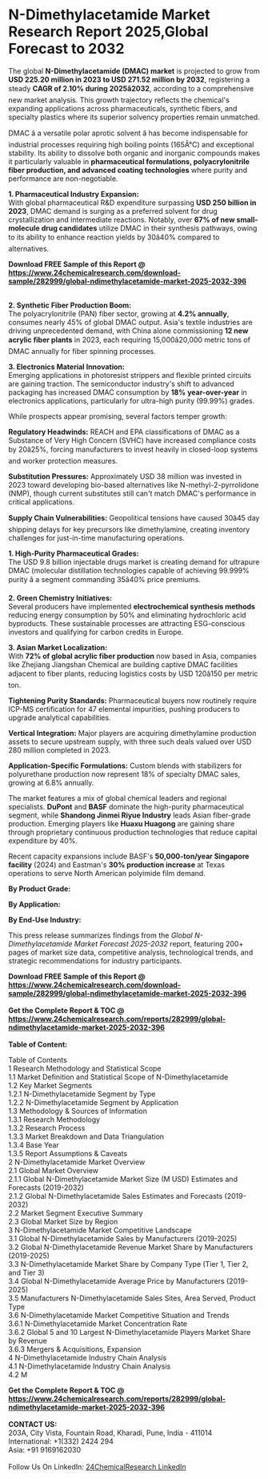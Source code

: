 <h1>N-Dimethylacetamide Market Research Report 2025,Global Forecast to 2032</h1><p>The global <strong>N-Dimethylacetamide (DMAC) market</strong> is projected to grow from <strong>USD 225.20 million in 2023 to USD 271.52 million by 2032</strong>, registering a steady <strong>CAGR of 2.10% during 2025â2032</strong>, according to a comprehensive new market analysis. This growth trajectory reflects the chemical's expanding applications across pharmaceuticals, synthetic fibers, and specialty plastics where its superior solvency properties remain unmatched.</p><p>DMAC â a versatile polar aprotic solvent â has become indispensable for industrial processes requiring high boiling points (165Â°C) and exceptional stability. Its ability to dissolve both organic and inorganic compounds makes it particularly valuable in <strong>pharmaceutical formulations, polyacrylonitrile fiber production, and advanced coating technologies</strong> where purity and performance are non-negotiable.</p><p><strong>1. Pharmaceutical Industry Expansion:</strong><br>
With global pharmaceutical R&amp;D expenditure surpassing <strong>USD 250 billion in 2023</strong>, DMAC demand is surging as a preferred solvent for drug crystallization and intermediate reactions. Notably, over <strong>67% of new small-molecule drug candidates</strong> utilize DMAC in their synthesis pathways, owing to its ability to enhance reaction yields by 30â40% compared to alternatives.</p><div><b>Download FREE Sample of this Report @ 
            <a href="https://www.24chemicalresearch.com/download-sample/282999/global-ndimethylacetamide-market-2025-2032-396">
            https://www.24chemicalresearch.com/download-sample/282999/global-ndimethylacetamide-market-2025-2032-396</a></b></div><br><p><strong>2. Synthetic Fiber Production Boom:</strong><br>
The polyacrylonitrile (PAN) fiber sector, growing at <strong>4.2% annually</strong>, consumes nearly 45% of global DMAC output. Asia's textile industries are driving unprecedented demand, with China alone commissioning <strong>12 new acrylic fiber plants</strong> in 2023, each requiring 15,000â20,000 metric tons of DMAC annually for fiber spinning processes.</p><p><strong>3. Electronics Material Innovation:</strong><br>
Emerging applications in photoresist strippers and flexible printed circuits are gaining traction. The semiconductor industry's shift to advanced packaging has increased DMAC consumption by <strong>18% year-over-year</strong> in electronics applications, particularly for ultra-high purity (99.99%) grades.</p><p>While prospects appear promising, several factors temper growth:</p><p><strong>Regulatory Headwinds:</strong> REACH and EPA classifications of DMAC as a Substance of Very High Concern (SVHC) have increased compliance costs by 20â25%, forcing manufacturers to invest heavily in closed-loop systems and worker protection measures.</p><p><strong>Substitution Pressures:</strong> Approximately USD 38 million was invested in 2023 toward developing bio-based alternatives like N-methyl-2-pyrrolidone (NMP), though current substitutes still can't match DMAC's performance in critical applications.</p><p><strong>Supply Chain Vulnerabilities:</strong> Geopolitical tensions have caused 30â45 day shipping delays for key precursors like dimethylamine, creating inventory challenges for just-in-time manufacturing operations.</p><p><strong>1. High-Purity Pharmaceutical Grades:</strong><br>
The USD 9.8 billion injectable drugs market is creating demand for ultrapure DMAC (molecular distillation technologies capable of achieving 99.999% purity â a segment commanding 35â40% price premiums.</p><p><strong>2. Green Chemistry Initiatives:</strong><br>
Several producers have implemented <strong>electrochemical synthesis methods</strong> reducing energy consumption by 50% and eliminating hydrochloric acid byproducts. These sustainable processes are attracting ESG-conscious investors and qualifying for carbon credits in Europe.</p><p><strong>3. Asian Market Localization:</strong><br>
With <strong>72% of global acrylic fiber production</strong> now based in Asia, companies like Zhejiang Jiangshan Chemical are building captive DMAC facilities adjacent to fiber plants, reducing logistics costs by USD 120â150 per metric ton.</p><p><strong>Tightening Purity Standards:</strong> Pharmaceutical buyers now routinely require ICP-MS certification for 47 elemental impurities, pushing producers to upgrade analytical capabilities.</p><p><strong>Vertical Integration:</strong> Major players are acquiring dimethylamine production assets to secure upstream supply, with three such deals valued over USD 280 million completed in 2023.</p><p><strong>Application-Specific Formulations:</strong> Custom blends with stabilizers for polyurethane production now represent 18% of specialty DMAC sales, growing at 6.8% annually.</p><p>The market features a mix of global chemical leaders and regional specialists. <strong>DuPont</strong> and <strong>BASF</strong> dominate the high-purity pharmaceutical segment, while <strong>Shandong Jinmei Riyue Industry</strong> leads Asian fiber-grade production. Emerging players like <strong>Huaxu Huagong</strong> are gaining share through proprietary continuous production technologies that reduce capital expenditure by 40%.</p><p>Recent capacity expansions include BASF's <strong>50,000-ton/year Singapore facility</strong> (2024) and Eastman's <strong>30% production increase</strong> at Texas operations to serve North American polyimide film demand.</p><p><strong>By Product Grade:</strong></p><p><strong>By Application:</strong></p><p><strong>By End-Use Industry:</strong></p><p>This press release summarizes findings from the <em>Global N-Dimethylacetamide Market Forecast 2025-2032</em> report, featuring 200+ pages of market size data, competitive analysis, technological trends, and strategic recommendations for industry participants.</p><div><b>Download FREE Sample of this Report @ 
            <a href="https://www.24chemicalresearch.com/download-sample/282999/global-ndimethylacetamide-market-2025-2032-396">
            https://www.24chemicalresearch.com/download-sample/282999/global-ndimethylacetamide-market-2025-2032-396</a></b></div><br><div><b>Get the Complete Report & TOC @ 
            <a href="https://www.24chemicalresearch.com/reports/282999/global-ndimethylacetamide-market-2025-2032-396">
            https://www.24chemicalresearch.com/reports/282999/global-ndimethylacetamide-market-2025-2032-396</a></b></div><br>
            <b>Table of Content:</b><p>Table of Contents<br />
1 Research Methodology and Statistical Scope<br />
1.1 Market Definition and Statistical Scope of N-Dimethylacetamide<br />
1.2 Key Market Segments<br />
1.2.1 N-Dimethylacetamide Segment by Type<br />
1.2.2 N-Dimethylacetamide Segment by Application<br />
1.3 Methodology & Sources of Information<br />
1.3.1 Research Methodology<br />
1.3.2 Research Process<br />
1.3.3 Market Breakdown and Data Triangulation<br />
1.3.4 Base Year<br />
1.3.5 Report Assumptions & Caveats<br />
2 N-Dimethylacetamide Market Overview<br />
2.1 Global Market Overview<br />
2.1.1 Global N-Dimethylacetamide Market Size (M USD) Estimates and Forecasts (2019-2032)<br />
2.1.2 Global N-Dimethylacetamide Sales Estimates and Forecasts (2019-2032)<br />
2.2 Market Segment Executive Summary<br />
2.3 Global Market Size by Region<br />
3 N-Dimethylacetamide Market Competitive Landscape<br />
3.1 Global N-Dimethylacetamide Sales by Manufacturers (2019-2025)<br />
3.2 Global N-Dimethylacetamide Revenue Market Share by Manufacturers (2019-2025)<br />
3.3 N-Dimethylacetamide Market Share by Company Type (Tier 1, Tier 2, and Tier 3)<br />
3.4 Global N-Dimethylacetamide Average Price by Manufacturers (2019-2025)<br />
3.5 Manufacturers N-Dimethylacetamide Sales Sites, Area Served, Product Type<br />
3.6 N-Dimethylacetamide Market Competitive Situation and Trends<br />
3.6.1 N-Dimethylacetamide Market Concentration Rate<br />
3.6.2 Global 5 and 10 Largest N-Dimethylacetamide Players Market Share by Revenue<br />
3.6.3 Mergers & Acquisitions, Expansion<br />
4 N-Dimethylacetamide Industry Chain Analysis<br />
4.1 N-Dimethylacetamide Industry Chain Analysis<br />
4.2 M</p><div><b>Get the Complete Report & TOC @ 
            <a href="https://www.24chemicalresearch.com/reports/282999/global-ndimethylacetamide-market-2025-2032-396">
            https://www.24chemicalresearch.com/reports/282999/global-ndimethylacetamide-market-2025-2032-396</a></b></div><br><b>CONTACT US:</b><br>
            203A, City Vista, Fountain Road, Kharadi, Pune, India - 411014<br>
            International: +1(332) 2424 294<br>
            Asia: +91 9169162030 <br><br>
            Follow Us On LinkedIn: <a href="https://www.linkedin.com/company/24chemicalresearch/">24ChemicalResearch LinkedIn</a>